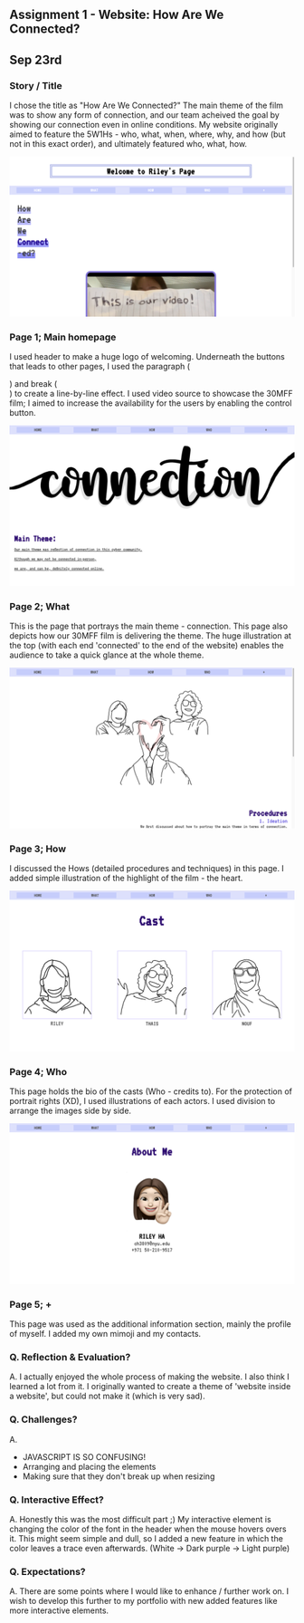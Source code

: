## Assignment 1 - Website: How Are We Connected? ##

## Sep 23rd

### Story / Title

I chose the title as "How Are We Connected?"
The main theme of the film was to show any form of connection, and our team acheived the goal by showing our connection even in online conditions.
My website originally aimed to feature the 5W1Hs - who, what, when, where, why, and how (but not in this exact order), and ultimately featured who, what, how.

![](bin/data/page1.png)
### Page 1; Main homepage
I used header to make a huge logo of welcoming.
Underneath the buttons that leads to other pages, I used the paragraph (<p>) and break (<br>) to create a line-by-line effect.
I used video source to showcase the 30MFF film; I aimed to increase the availability for the users by enabling the control button.

![](bin/data/page2.png)
### Page 2; What
This is the page that portrays the main theme - connection. This page also depicts how our 30MFF film is delivering the theme.
The huge illustration at the top (with each end 'connected' to the end of the website)
enables the audience to take a quick glance at the whole theme.

![](bin/data/page3.png)
### Page 3; How
I discussed the Hows (detailed procedures and techniques) in this page.
I added simple illustration of the highlight of the film - the heart.
  
![](bin/data/page4.png)
### Page 4; Who
This page holds the bio of the casts (Who - credits to).
For the protection of portrait rights (XD), I used illustrations of each actors.
I used division to arrange the images side by side.
  
![](bin/data/page5.png)
### Page 5; +
This page was used as the additional information section, mainly the profile of myself.
I added my own mimoji and my contacts.

### Q. Reflection & Evaluation?
A. I actually enjoyed the whole process of making the website. I also think I learned a lot from it.
I originally wanted to create a theme of 'website inside a website', but could not make it (which is very sad). 

### Q. Challenges?
A. 
  - JAVASCRIPT IS SO CONFUSING!
  - Arranging and placing the elements
  - Making sure that they don't break up when resizing

### Q. Interactive Effect?
A. Honestly this was the most difficult part ;) 
  My interactive element is changing the color of the font in the header when the mouse hovers overs it. 
  This might seem simple and dull, so I added a new feature in which the color leaves a trace even afterwards.
  (White -> Dark purple -> Light purple)

### Q. Expectations?
A. There are some points where I would like to enhance / further work on. I wish to develop this further to my portfolio with new added features
  like more interactive elements.
